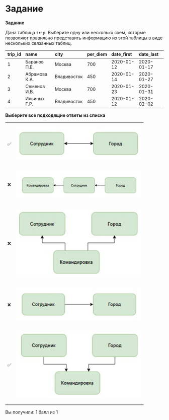 # Задание

**Задание**

Дана таблица `trip`. Выберите одну или несколько схем, которые позволяют правильно представить информацию из этой таблицы в виде нескольких связанных таблиц.

| **trip_id**                    | **name**        | **city**        | **per_diem**   | **date_first**  | **date_last**     |
|:-------------------------------|:----------------|:----------------|:---------------|:----------------|:------------------|
| 1                              | Баранов П.Е.    | Москва          | 700            | 2020-01-12      | 2020-01-17        |
| 2                              | Абрамова К.А.   | Владивосток     | 450            | 2020-01-14      | 2020-01-27        |
| 3                              | Семенов И.В.    | Москва          | 700            | 2020-01-23      | 2020-01-31        |
| 4                              | Ильиных Г.Р.    | Владивосток     | 450            | 2020-01-12      | 2020-02-02        |

**Выберите все подходящие ответы из списка**

|   |                                                          |
|---|----------------------------------------------------------|
| ✅ | <p float="left"> <img src="qw_1.jpg" width="400" /> </p> |
| ❌ | <p float="left"> <img src="qw_2.jpg" width="400" /> </p> |
| ❌ | <p float="left"> <img src="qw_5.jpg" width="400" /> </p> |
| ❌ | <p float="left"> <img src="qw_3.jpg" width="400" /> </p> |
| ✅ | <p float="left"> <img src="qw_4.jpg" width="400" /> </p> |

Вы получили: 1 балл из 1
